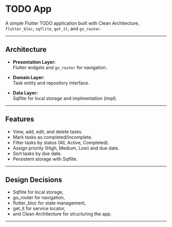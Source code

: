 # TODO App

A simple Flutter TODO application built with Clean Architecture, `flutter_bloc`, `sqflite`, `get_it`, and `go_router`.

---
## Architecture

- **Presentation Layer:**  
  Flutter widgets and `go_router` for navigation.

- **Domain Layer:**  
  Task entity and repository interface.

- **Data Layer:**  
  Sqflite for local storage and implmentation (impl).


---

## Features

- View, add, edit, and delete tasks.
- Mark tasks as completed/incomplete.
- Filter tasks by status (All, Active, Completed).
- Assign priority (High, Medium, Low) and due date.
- Sort tasks by due date.
- Persistent storage with Sqflite.

---

## Design Decisions

- Sqflite for local storage,
- go_router for navigation,
- flutter_bloc for state management,
- get_it for service locator,
- and Clean Architecture for structuring the app.

---

